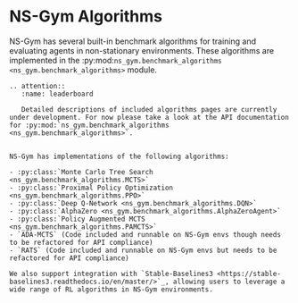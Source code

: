 # NS-Gym Algorithms

NS-Gym has several built-in benchmark algorithms for training and evaluating agents in non-stationary environments. These algorithms are implemented in the :py:mod:`ns_gym.benchmark_algorithms <ns_gym.benchmark_algorithms>` module. 

```{eval-rst}
.. attention::
   :name: leaderboard

   Detailed descriptions of included algorithms pages are currently under development. For now please take a look at the API documentation for :py:mod:`ns_gym.benchmark_algorithms <ns_gym.benchmark_algorithms>`.


NS-Gym has implementations of the following algorithms:

- :py:class:`Monte Carlo Tree Search <ns_gym.benchmark_algorithms.MCTS>`
- :py:class:`Proximal Policy Optimization <ns_gym.benchmark_algorithms.PPO>`
- :py:class:`Deep Q-Network <ns_gym.benchmark_algorithms.DQN>`
- :py:class:`AlphaZero <ns_gym.benchmark_algorithms.AlphaZeroAgent>`
- :py:class:`Policy Augmented MCTS <ns_gym.benchmark_algorithms.PAMCTS>`
- `ADA-MCTS` (Code included and runnable on NS-Gym envs though needs to be refactored for API compliance)
- `RATS` (Code included and runnable on NS-Gym envs but needs to be refactored for API compliance)

We also support integration with `Stable-Baselines3 <https://stable-baselines3.readthedocs.io/en/master/>`_, allowing users to leverage a wide range of RL algorithms in NS-Gym environments.




